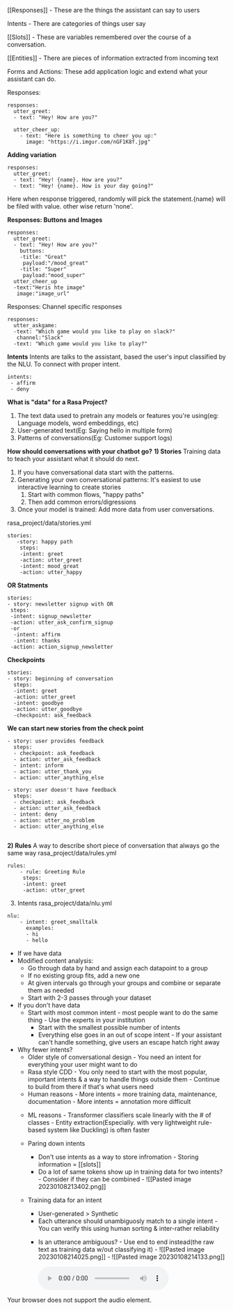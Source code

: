 [[Responses]] - These are the things the assistant can say to users

Intents - There are categories of things user say

[[Slots]] - These are variables remembered over the course of a conversation.

[[Entities]] - There are pieces of information extracted from incoming text

Forms and Actions: These add application logic and extend what your assistant can do.

Responses: 

```
responses:  
  utter_greet:  
  - text: "Hey! How are you?"  
  
  utter_cheer_up:  
	- text: "Here is something to cheer you up:"  
	  image: "https://i.imgur.com/nGF1K8f.jpg"
```

**Adding variation**

```
responses:  
  utter_greet:  
  - text: "Hey! {name}. How are you?"  
  - text: "Hey! {name}. How is your day going?"  
```
 Here when response triggered, randomly will pick the statement.{name} will be filed with value. other wise return 'none'.
 
**Responses: Buttons and Images**

```
responses:  
  utter_greet:  
  - text: "Hey! How are you?"  
    buttons:
    -title: "Great"
	 payload:"/mood_great"
	-title: "Super"
	 payload:"mood_super"
  utter_cheer_up
  -text:"Heris hte image"
   image:"image_url"
```

Responses: Channel specific responses
```
responses:
  utter_askgame:
  -text: "Which game would you like to play on slack?"
   channel:"Slack"
  -text: "Which game would you like to play?" 
```

**Intents**
	Intents are talks to the assistant, based the user's input classified by the NLU. To connect with proper intent.
```
intents:
 - affirm
 - deny
```

**What is "data" for a Rasa Project?**
1) The text data used to pretrain any models or features you're using(eg: Language models, word embeddings, etc)
2) User-generated text(Eg: Saying hello in multiple form)
3)  Patterns of conversations(Eg: Customer support logs)

**How should conversations with your chatbot go?**
**1) Stories**
   Training data to teach your assistant what it should do next.
   1) If you have conversational data start with the patterns.
   2) Generating your own conversational patterns: 
	 It's easiest to use interactive learning to create stories
	  1) Start with common flows,  "happy paths"
	  2) Then add common errors/digressions
   3) Once your model is trained:
	   Add more data from user conversations.
 
 rasa_project/data/stories.yml
 ```
 stories:
	-story: happy path
	 steps:
	 -intent: greet
	 -action: utter_greet
	 -intent: mood_great
	 -action: utter_happy 
```

**OR Statments**
```
stories:
- story: newsletter signup with OR
 steps:
 -intent: signup_newsletter
 -action: utter_ask_confirm_signup
 -or
  -intent: affirm
  -intent: thanks
 -action: action_signup_newsletter 
```

**Checkpoints**
```
stories:
- story: beginning of conversation
  steps:
  -intent: greet
  -action: utter_greet
  -intent: goodbye
  -action: utter_goodbye
  -checkpoint: ask_feedback
```

**We can start new stories from the check point**
```
- story: user provides feedback
  steps:
  - checkpoint: ask_feedback
  - action: utter_ask_feedback
  - intent: inform
  - action: utter_thank_you
  - action: utter_anything_else
  
- story: user doesn't have feedback
  steps:
  - checkpoint: ask_feedback
  - action: utter_ask_feedback
  - intent: deny
  - action: utter_no_problem
  - action: utter_anything_else
  
```

**2) Rules**
 A way to describe short piece of conversation that always go the same way
 rasa_project/data/rules.yml
 ```
 rules:
	 - rule: Greeting Rule
	  steps:
	  -intent: greet
	  -action: utter_greet
```

 3) Intents
 rasa_project/data/nlu.yml 
```
nlu:
	- intent: greet_smalltalk
	  examples:
	  - hi
	  - hello
```
* If we have data
* Modified content analysis:
	* Go through data by hand and assign each datapoint to a group
	* If no existing group fits, add a new one
	* At given intervals go through your groups and combine or separate them as needed
	* Start with 2-3 passes through your dataset
* If you don't have data
	* Start with most common intent
		  - most people want to do the same thing
		  - Use the experts in your institution
	  - Start with the smallest possible number of intents
	  - Everything else goes in an out of scope intent 
		    - If your assistant can't handle something, give users an escape hatch right away   
* Why fewer intents?
	 * Older style of conversational design
		     - You need an intent for everything your user might want to do
	* Rasa style CDD
			- You only need to start with the most popular, important intents & a way to handle things outside them
			- Continue to build from there if that's what users need
	- Human reasons
			- More intents = more training data, maintenance, documentation
			- More intents = annotation more difficult
	* ML reasons
			- Transformer classifiers scale linearly with the # of classes
			- Entity extraction(Especially. with very lightweight rule-based system like Duckling) is often faster

   * Paring down intents
	   * Don't use intents as a way to store infromation
		       - Storing information = [[slots]]
	   * Do a lot of same tokens show up in training data for two intents?
			 - Consider if they can be combined
			 - ![[Pasted image 20230108213402.png]]

  * Training data for an intent
	- User-generated > Synthetic
	- Each utterance should unambiguosly match to a single intent
			- You can verify this using human sorting & inter-rather reliability
	* Is an utterance ambiguous?
			- Use end to end instead(the raw text as training data w/out classifying it)
			- ![[Pasted image 20230108214025.png]]
			- ![[Pasted image 20230108214133.png]]
		
		
		<audio controls>

<source src="/assets/jazzyfrenchy.mp3" type="audio/mpeg">

Your browser does not support the audio element.

</audio>